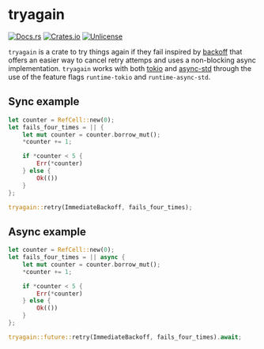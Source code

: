 # tryagain
[![Docs.rs][docs-badge]][docs-url]
[![Crates.io][crates-badge]][crates-url]
[![Unlicense][license-badge]][license-url]

[crates-badge]: https://img.shields.io/crates/v/tryagain.svg
[crates-url]: https://crates.io/crates/tryagain
[license-badge]: https://img.shields.io/badge/license-Unlicense-blue.svg
[license-url]: https://github.com/vlakreeh/tryagain/blob/master/LICENSE
[docs-badge]: https://img.shields.io/badge/docs.rs-rustdoc-green
[docs-url]: https://docs.rs/tryagain/

`tryagain` is a crate to try things again if they fail inspired by
[backoff](https://docs.rs/backoff) that offers an easier way to cancel
retry attemps and uses a non-blocking async implementation.
`tryagain` works with both [tokio](https://crates.io/crates/tokio) and
[async-std](https://crates.io/crates/async-std) through the use of the
feature flags `runtime-tokio` and `runtime-async-std`.

## Sync example
```rust
let counter = RefCell::new(0);
let fails_four_times = || {
    let mut counter = counter.borrow_mut();
    *counter += 1;

    if *counter < 5 {
        Err(*counter)
    } else {
        Ok(())
    }
};

tryagain::retry(ImmediateBackoff, fails_four_times);
```
## Async example
```rust
let counter = RefCell::new(0);
let fails_four_times = || async {
    let mut counter = counter.borrow_mut();
    *counter += 1;

    if *counter < 5 {
        Err(*counter)
    } else {
        Ok(())
    }
};

tryagain::future::retry(ImmediateBackoff, fails_four_times).await;
```
